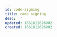 ```yaml
---
id: code-signing
title: code signing
desc: ''
updated: 1661812626002
created: 1661812626002
---
```

